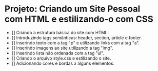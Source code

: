 # Projeto: Criando um Site Pessoal com HTML e estilizando-o com CSS

- [] Criando a estrutura básica do site com HTML.
- [] Introduzindo tags semânticas: header, section, article e footer.
- [] Inserindo texto com a tag "p" e utilizando links com a tag "a".
- [] Inserindo imagens ao site utilizando a tag "img".
- [] Inserindo lista não ordenada com a tag "ul".
- [] Criando o arquivo style.css e estilizando o site.
- [] Adicionando cores e bordas a alguns elementos.